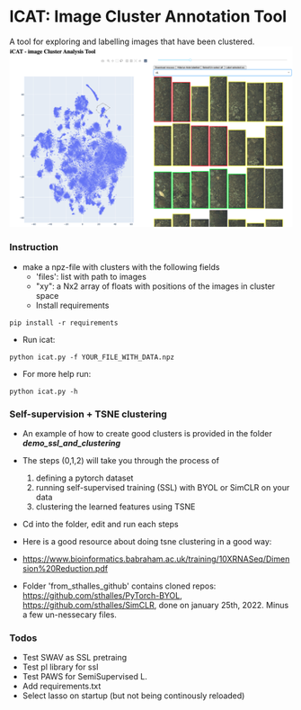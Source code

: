# ICAT: Image Cluster Annotation Tool
A tool for exploring and labelling images that have been clustered.
<img src="library/icat.png">

  

### Instruction
- make a npz-file with clusters with the following fields
  - 'files': list with path to images
  - "xy": a Nx2 array of floats with positions of the images in cluster space
  - Install requirements
```
pip install -r requirements
```
- Run icat:
```
python icat.py -f YOUR_FILE_WITH_DATA.npz
```

- For more help run:
```
python icat.py -h
```

### Self-supervision + TSNE clustering
- An example of how to create good clusters is provided in the folder _**demo_ssl_and_clustering**_
- The steps (0,1,2) will take you through the process of 
  1. defining a pytorch dataset
  2. running self-supervised training (SSL) with BYOL or SimCLR on your data
  3. clustering the learned features using TSNE
- Cd into the folder, edit and run each steps 



- Here is a good resource about doing tsne clustering in a good way: 
- https://www.bioinformatics.babraham.ac.uk/training/10XRNASeq/Dimension%20Reduction.pdf
- Folder 'from_sthalles_github' contains cloned repos:
https://github.com/sthalles/PyTorch-BYOL, https://github.com/sthalles/SimCLR, done on january 25th, 2022. Minus a few un-nessecary files.

  
### Todos
- Test SWAV as SSL pretraing
- Test pl library for ssl
- Test PAWS for SemiSupervised L.
- Add requirements.txt
- Select lasso on startup (but not being continously reloaded)
